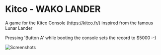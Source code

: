 # Kitco - WAKO LANDER

A game for the Kitco Console (https://kitco.fr/) inspired from the famous Lunar Lander

Pressing 'Button A' while booting the console sets the record to $5000 :-)

![Screenshots](https://github.com/talgorn/Kitco/master/pix/WakoPix.png)



